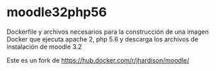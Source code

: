 # moodle32php56
Dockerfile y archivos necesarios para la construcción de una imagen Docker que ejecuta apache 2, php 5.6 y descarga los archivos de instalación de moodle 3.2

Este es un fork de https://hub.docker.com/r/jhardison/moodle/ 


